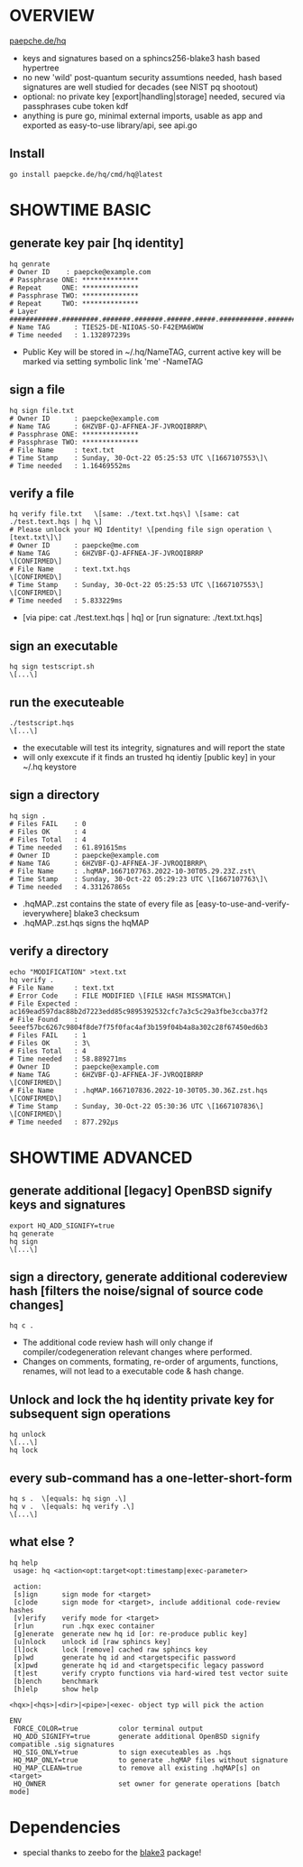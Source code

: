 # OVERVIEW 

[paepche.de/hq](https://paepcke.de/hq)

-   keys and signatures based on a sphincs256-blake3 hash based hypertree
-   no new 'wild' post-quantum security assumtions needed, hash based signatures are well studied for decades (see NIST pq shootout)
-   optional: no private key \[export|handling|storage\] needed, secured via passphrases cube token kdf
-   anything is pure go, minimal external imports, usable as app and exported as easy-to-use library/api, see api.go

## Install 
```
go install paepcke.de/hq/cmd/hq@latest
```

# SHOWTIME BASIC

## generate key pair \[hq identity\]

```shell
hq genrate
# Owner ID	  : paepcke@example.com
# Passphrase ONE: **************
# Repeat     ONE: **************
# Passphrase TWO: **************
# Repeat     TWO: **************
# Layer  ############.#########.#######.#######.######.#####.###########.#########.#######.##.#!
# Name TAG      : TIES25-DE-NIIOAS-SO-F42EMA6WOW
# Time needed   : 1.132897239s
```

-   Public Key will be stored in ~/.hq/NameTAG, current active key will be marked via setting symbolic link 'me' -NameTAG

## sign a file

```shell
hq sign file.txt
# Owner ID      : paepcke@example.com
# Name TAG      : 6HZVBF-QJ-AFFNEA-JF-JVROQIBRRP\
# Passphrase ONE: **************
# Passphrase TWO: **************
# File Name     : text.txt
# Time Stamp    : Sunday, 30-Oct-22 05:25:53 UTC \[1667107553\]\
# Time needed   : 1.16469552ms
```

## verify a file

```shell
hq verify file.txt   \[same: ./text.txt.hqs\] \[same: cat ./test.text.hqs | hq \]
# Please unlock your HQ Identity! \[pending file sign operation \[text.txt\]\]
# Owner ID      : paepcke@me.com
# Name TAG      : 6HZVBF-QJ-AFFNEA-JF-JVROQIBRRP                                             \[CONFIRMED\]
# File Name     : text.txt.hqs                                                               \[CONFIRMED\]
# Time Stamp    : Sunday, 30-Oct-22 05:25:53 UTC \[1667107553\]                                \[CONFIRMED\]
# Time needed   : 5.833229ms
```

-   \[via pipe: cat ./test.text.hqs | hq\] or \[run signature: ./text.txt.hqs\]

## sign an executable

```shell
hq sign testscript.sh
\[...\]
```

## run the executeable

```shell
./testscript.hqs
\[...\]
```

-   the executable will test its integrity, signatures and will report the state
-   will only exexcute if it finds an trusted hq identiy \[public key\] in your ~/.hq keystore

## sign a directory

```shell
hq sign .
# Files FAIL    : 0
# Files OK      : 4
# Files Total   : 4
# Time needed   : 61.891615ms
# Owner ID      : paepcke@example.com
# Name TAG      : 6HZVBF-QJ-AFFNEA-JF-JVROQIBRRP\
# File Name     : .hqMAP.1667107763.2022-10-30T05.29.23Z.zst\
# Time Stamp    : Sunday, 30-Oct-22 05:29:23 UTC \[1667107763\]\
# Time needed   : 4.331267865s
```

-   .hqMAP.<timestamp>.zst contains the state of every file as \[easy-to-use-and-verify-ieverywhere\] blake3 checksum
-   .hqMAP.<timestamp>.zst.hqs signs the hqMAP

## verify a directory

```shell
echo "MODIFICATION" >text.txt
hq verify .
# File Name     : text.txt
# Error Code    : FILE MODIFIED \[FILE HASH MISSMATCH\]
# File Expected : ac169ead597dac88b2d7223edd85c9895392532cfc7a3c5c29a3fbe3ccba37f2
# File Found    : 5eeef57bc6267c9804f8de7f75f0fac4af3b159f04b4a8a302c28f67450ed6b3
# Files FAIL    : 1
# Files OK      : 3\
# Files Total   : 4
# Time needed   : 58.889271ms
# Owner ID      : paepcke@example.com
# Name TAG      : 6HZVBF-QJ-AFFNEA-JF-JVROQIBRRP                                             \[CONFIRMED\]
# File Name     : .hqMAP.1667107836.2022-10-30T05.30.36Z.zst.hqs                             \[CONFIRMED\]
# Time Stamp    : Sunday, 30-Oct-22 05:30:36 UTC \[1667107836\]                                \[CONFIRMED\]
# Time needed   : 877.292µs
```

# SHOWTIME ADVANCED

## generate additional \[legacy\] OpenBSD signify keys and signatures

```shell
export HQ_ADD_SIGNIFY=true
hq generate
hq sign
\[...\]
```

## sign a directory, generate additional codereview hash \[filters the noise/signal of source code changes\]

```shell
hq c .
```

-   The additional code review hash will only change if compiler/codegeneration relevant changes where performed.
-   Changes on comments, formating, re-order of arguments, functions, renames, will not lead to a executable code & hash change.

## Unlock and lock the hq identity private key for subsequent sign operations

```shell
hq unlock
\[...\]
hq lock
```

## every sub-command has a one-letter-short-form

```shell
hq s .  \[equals: hq sign .\]
hq v .  \[equals: hq verify .\]
\[...\]
```

## what else ?

```shell
hq help
 usage: hq <action<opt:target<opt:timestamp|exec-parameter>

 action:
 [s]ign      sign mode for <target>
 [c]ode      sign mode for <target>, include additional code-review hashes
 [v]erify    verify mode for <target>
 [r]un       run .hqx exec container
 [g]enerate  generate new hq id [or: re-produce public key]
 [u]nlock    unlock id [raw sphincs key]
 [l]ock      lock [remove] cached raw sphincs key
 [p]wd       generate hq id and <targetspecific password
 [x]pwd      generate hq id and <targetspecific legacy password
 [t]est      verify crypto functions via hard-wired test vector suite
 [b]ench     benchmark
 [h]elp      show help

<hqx>|<hqs>|<dir>|<pipe>|<exec- object typ will pick the action

ENV
 FORCE_COLOR=true          color terminal output
 HQ_ADD_SIGNIFY=true       generate additional OpenBSD signify compatible .sig signatures
 HQ_SIG_ONLY=true          to sign executeables as .hqs
 HQ_MAP_ONLY=true          to generate .hqMAP files without signature
 HQ_MAP_CLEAN=true         to remove all existing .hqMAP[s] on <target>
 HQ_OWNER                  set owner for generate operations [batch mode]
```

# Dependencies
- special thanks to zeebo for the [blake3](https://github.com/zeebo/blake3) package! 
